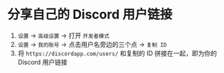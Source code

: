 # 分享自己的 Discord 用户链接

1. `设置` → `高级设置` → 打开 `开发者模式`
2. `设置` → `我的账号` → 点击用户名旁边的三个点 → `复制 ID`
3. 将 `https://discordapp.com/users/` 和复制的 ID 拼接在一起，即为你的 Discord 用户链接
